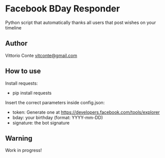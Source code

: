 Facebook BDay Responder
=========================
Python script that automatically thanks all users that post wishes on your timeline


Author
------
Vittorio Conte <vitconte@gmail.com>


How to use
------------
Install requests:
- pip install requests

Insert the correct parameters inside config.json:
- token: Generate one at https://developers.facebook.com/tools/explorer
- bday: your birthday (format: YYYY-mm-DD)
- signature: the bot signature

Warning
--------
Work in progress!
